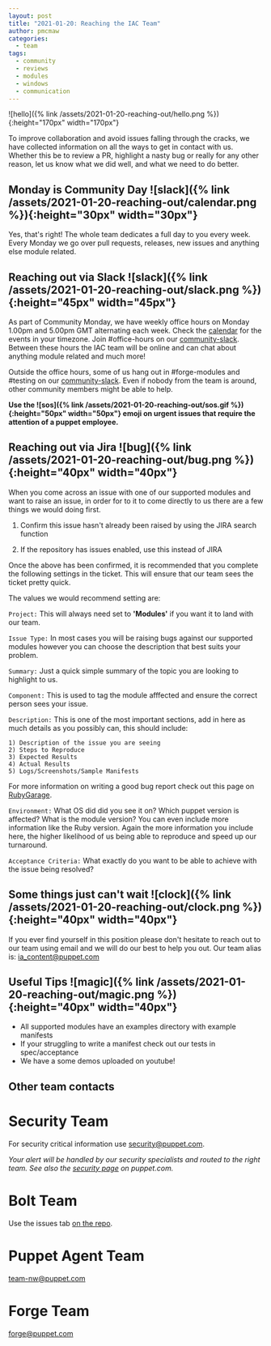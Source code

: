 ```yaml
---
layout: post
title: "2021-01-20: Reaching the IAC Team"
author: pmcmaw
categories:
  - team
tags:
  - community
  - reviews
  - modules
  - windows
  - communication
---
```

![hello]({% link /assets/2021-01-20-reaching-out/hello.png %}){:height="170px" width="170px"}

To improve collaboration and avoid issues falling through the cracks, we have collected information on all the ways to get in contact with us. Whether this be to review a PR, highlight a nasty bug or really for any other reason, let us know what we did well, and what we need to do better.

## Monday is Community Day ![slack]({% link /assets/2021-01-20-reaching-out/calendar.png %}){:height="30px" width="30px"}

Yes, that's right! The whole team dedicates a full day to you every week. Every Monday we go over pull requests, releases, new issues and anything else module related.

## Reaching out via Slack ![slack]({% link /assets/2021-01-20-reaching-out/slack.png %}){:height="45px" width="45px"}

As part of Community Monday, we have weekly office hours on Monday 1.00pm and 5.00pm GMT alternating each week. Check the [calendar](https://puppet.com/community/office-hours) for the events in your timezone. Join #office-hours on our [community-slack](https://puppetcommunity.slack.com). Between these hours the IAC team will be online and can chat about anything module related and much more!

Outside the office hours, some of us hang out in #forge-modules and #testing on our [community-slack](https://puppetcommunity.slack.com). Even if nobody from the team is around, other community members might be able to help.

**Use the ![sos]({% link /assets/2021-01-20-reaching-out/sos.gif %}){:height="50px" width="50px"}
 emoji on urgent issues that require the attention of a puppet employee.**

## Reaching out via Jira ![bug]({% link /assets/2021-01-20-reaching-out/bug.png %}){:height="40px" width="40px"}

When you come across an issue with one of our supported modules and want to raise an issue, in order for to it to come directly to us there are a few things we would doing first.

1) Confirm this issue hasn't already been raised by using the JIRA search function

2) If the repository has issues enabled, use this instead of JIRA

Once the above has been confirmed, it is recommended that you complete the following settings in the ticket. This will ensure that our team sees the ticket pretty quick.

The values we would recommend setting are:

  ```Project:``` This will always need set to **'Modules'** if you want it to land with our team.

  ```Issue Type:``` In most cases you will be raising bugs against our supported modules however you can choose the description that best suits your problem.

  ```Summary:``` Just a quick simple summary of the topic you are looking to highlight to us.

  ```Component:``` This is used to tag the module afffected and ensure the correct person sees your issue.

  ```Description:``` This is one of the most important sections, add in here as much details as you possibly can, this should include:

    1) Description of the issue you are seeing
    2) Steps to Reproduce
    3) Expected Results
    4) Actual Results
    5) Logs/Screenshots/Sample Manifests

  For more information on writing a good bug report check out this page on [RubyGarage](https://rubygarage.org/blog/how-to-write-a-quality-bug-report).

  ```Environment:``` What OS did did you see it on? Which puppet version is affected? What is the module version? You can even include more information like the Ruby version. Again the more information you include here, the higher likelihood of us being able to reproduce and speed up our turnaround.

  ```Acceptance Criteria:``` What exactly do you want to be able to achieve with the issue being resolved?

## Some things just can't wait ![clock]({% link /assets/2021-01-20-reaching-out/clock.png %}){:height="40px" width="40px"}

If you ever find yourself in this position please don't hesitate to reach out to our team using email and we will do our best to help you out. Our team alias is: ia_content@puppet.com

## Useful Tips ![magic]({% link /assets/2021-01-20-reaching-out/magic.png %}){:height="40px" width="40px"}

- All supported modules have an examples directory with example manifests
- If your struggling to write a manifest check out our tests in spec/acceptance
- We have a some demos uploaded on youtube!

## Other team contacts

# Security Team

For security critical information use <security@puppet.com>. 

*Your alert will be handled by our security specialists and routed to the right team. See also the [security page](https://puppet.com/security/) on puppet.com.*

# Bolt Team

Use the issues tab [on the repo](https://github.com/puppetlabs/bolt/issues).

# Puppet Agent Team

<team-nw@puppet.com>

# Forge Team

<forge@puppet.com>